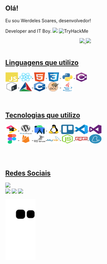 ## Olá!
Eu sou Werdeles Soares, desenvolvedor!

Developer and IT Boy.
<img src="https://tryhackme.com/badge/1892676">
<img src="https://tryhackme-badges.s3.amazonaws.com/gh05tb0y.png" alt="TryHackMe">

<div align="center">
  <a href="https://github.com/werdelesmarcio">
  <img height="180em" src="https://github-readme-stats.vercel.app/api?username=werdelesmarcio&show_icons=true&theme=dracula&include_all_commits=true&count_private=true"/>
  <img height="180em" src="https://github-readme-stats.vercel.app/api/top-langs/?username=werdelesmarcio&layout=compact&langs_count=7&theme=dracula"/>
</div>

<div style="display: inline_block"><br>
<h2>Linguagens que utilizo</h2>
  <img align="center" alt="Javascript" height="30" width="40" src="https://raw.githubusercontent.com/devicons/devicon/master/icons/javascript/javascript-plain.svg">  
  <img align="center" alt="React" height="30" width="40" src="https://raw.githubusercontent.com/devicons/devicon/master/icons/react/react-original.svg">  
  <img align="center" alt="HTML" height="30" width="40" src="https://raw.githubusercontent.com/devicons/devicon/master/icons/html5/html5-original.svg">
  <img align="center" alt="CSS" height="30" width="40" src="https://raw.githubusercontent.com/devicons/devicon/master/icons/css3/css3-original.svg">
  <img align="center" alt="Python" height="30" width="40" src="https://raw.githubusercontent.com/devicons/devicon/master/icons/python/python-original.svg">
  <img align="center" alt="Csharp" height="30" width="40" src="https://raw.githubusercontent.com/devicons/devicon/master/icons/csharp/csharp-original.svg">
  <br>
  <img align="center" alt="Shellscript" height="30" width="40" src="https://github.com/devicons/devicon/blob/master/icons/bash/bash-original.svg">
  <img align="center" alt="CMake" height="30" width="40" src="https://github.com/devicons/devicon/blob/master/icons/cmake/cmake-original.svg">  
  <img align="center" alt="C++" height="30" width="40" src="https://github.com/devicons/devicon/blob/master/icons/cplusplus/cplusplus-original.svg">
  <img align="center" alt="GCC" height="30" width="40" src="https://github.com/devicons/devicon/blob/master/icons/gcc/gcc-original.svg">  
  <img align="center" alt="Java" height="30" width="40" src="https://github.com/devicons/devicon/blob/master/icons/java/java-original.svg">  
  <br>
  <br>
  <br>
  <h2>Tecnologias que utilizo</h2>
  <img align="center" alt="Jetbrains" height="30" width="40" src="https://github.com/devicons/devicon/blob/master/icons/jetbrains/jetbrains-original.svg">  
  <img align="center" alt="Wordpress" height="30" width="40" src="https://github.com/devicons/devicon/blob/master/icons/wordpress/wordpress-original.svg">
  <img align="center" alt="Android Studio" height="30" width="40" src="https://github.com/devicons/devicon/blob/master/icons/androidstudio/androidstudio-original.svg"> 
  <img align="center" alt="Linux" height="30" width="40" src="https://github.com/devicons/devicon/blob/master/icons/linux/linux-original.svg"> 
  <img align="center" alt="Trello" height="30" width="40" src="https://github.com/devicons/devicon/blob/master/icons/trello/trello-plain.svg">  
  <img align="center" alt="VSCode" height="30" width="40" src="https://github.com/devicons/devicon/blob/master/icons/vscode/vscode-original.svg">  
  <img align="center" alt="Visual Studio" height="30" width="40" src="https://github.com/devicons/devicon/blob/master/icons/visualstudio/visualstudio-plain.svg"><br>
  <img align="center" alt="Figma" height="30" width="40" src="https://github.com/devicons/devicon/blob/master/icons/figma/figma-original.svg">  
  <img align="center" alt="Firebase" height="30" width="40" src="https://github.com/devicons/devicon/blob/master/icons/firebase/firebase-plain.svg">   
  <img align="center" alt="SQLSERVER" height="30" width="40" src="https://github.com/devicons/devicon/blob/master/icons/microsoftsqlserver/microsoftsqlserver-plain-wordmark.svg">  
  <img align="center" alt="Mysql" height="30" width="40" src="https://github.com/devicons/devicon/blob/master/icons/mysql/mysql-original-wordmark.svg">  
  <img align="center" alt="NodeJS" height="30" width="40" src="https://github.com/devicons/devicon/blob/master/icons/nodejs/nodejs-original.svg">  
  <img align="center" alt="NPM" height="30" width="40" src="https://github.com/devicons/devicon/blob/master/icons/npm/npm-original-wordmark.svg">  
  <img align="center" alt="Yarn" height="30" width="40" src="https://github.com/devicons/devicon/blob/master/icons/yarn/yarn-original.svg">
  
  
  <!-- <img align="right" alt="Rafa-pic" height="150" style="border-radius:50px;" src="https://media.discordapp.net/attachments/639956127056134178/890373478988013628/Publicacoes_Instagram_1_1.png?width=676&height=676"> -->  
  
</div>
 
<div> 
<br>
  <br>
  <br>
<h2> Redes Sociais </h2>

  <a href="https://instagram.com/werdelessoares" target="_blank"><img src="https://img.shields.io/badge/-Instagram-%23E4405F?style=for-the-badge&logo=instagram&logoColor=white" target="_blank"></a> 	 
  <a href = "mailto:werdelesmarcio@gmail.com"><img src="https://img.shields.io/badge/Gmail-D14836?style=for-the-badge&logo=gmail&logoColor=white" target="_blank"></a>
  <a href="https://www.linkedin.com/in/werdeles-soares" target="_blank"><img src="https://img.shields.io/badge/-LinkedIn-%230077B5?style=for-the-badge&logo=linkedin&logoColor=white" target="_blank"></a> 
  <a href = "https://github.com/werdelesmarcio" target="_blank"><img src="https://img.shields.io/badge/GitHub-100000?style=for-the-badge&logo=github&logoColor=white" target="_blank">
 
![Snake animation](https://github.com/werdelesmarcio/werdelesmarcio/blob/output/github-contribution-grid-snake.svg)
 
</div>
